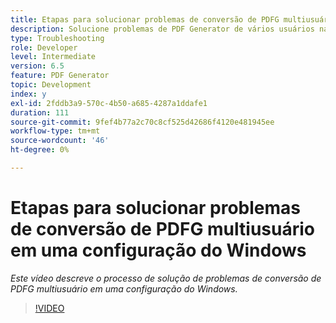 ```yaml
---
title: Etapas para solucionar problemas de conversão de PDFG multiusuário em uma configuração do Windows
description: Solucione problemas de PDF Generator de vários usuários na instalação do Windows.
type: Troubleshooting
role: Developer
level: Intermediate
version: 6.5
feature: PDF Generator
topic: Development
index: y
exl-id: 2fddb3a9-570c-4b50-a685-4287a1ddafe1
duration: 111
source-git-commit: 9fef4b77a2c70c8cf525d42686f4120e481945ee
workflow-type: tm+mt
source-wordcount: '46'
ht-degree: 0%

---
```


# Etapas para solucionar problemas de conversão de PDFG multiusuário em uma configuração do Windows

*Este vídeo descreve o processo de solução de problemas de conversão de PDFG multiusuário em uma configuração do Windows.*

>[!VIDEO](https://video.tv.adobe.com/v/335550?quality=12&learn=on)
